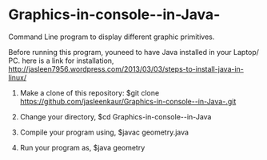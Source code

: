 Graphics-in-console--in-Java-
=============================

Command Line program to display different graphic primitives. 


Before running this program, youneed to have Java installed in your Laptop/	PC.
here is a link for installation,  http://jasleen7956.wordpress.com/2013/03/03/steps-to-install-java-in-linux/


1) Make a clone of this repository: 
   $git clone https://github.com/jasleenkaur/Graphics-in-console--in-Java-.git
   
2) Change your directory,
   $cd Graphics-in-console--in-Java

3) Compile your program using,
   $javac geometry.java

4) Run your program as,
   $java geometry
